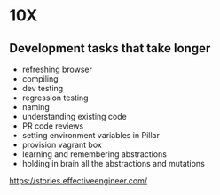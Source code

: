 # 10X

## Development tasks that take longer

- refreshing browser
- compiling
- dev testing
- regression testing
- naming
- understanding existing code
- PR code reviews
- setting environment variables in Pillar
- provision vagrant box
- learning and remembering abstractions
- holding in brain all the abstractions and mutations

https://stories.effectiveengineer.com/